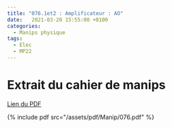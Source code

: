 ```yaml
---
title: "076.1et2 : Amplificateur : AO"
date:   2021-03-20 15:55:00 +0100
categories:
  - Manips physique
tags:
  - Elec
  - MP22
---
```


# Extrait du cahier de manips

[Lien du PDF](/assets/pdf/Manip/076.pdf)

{% include pdf src="/assets/pdf/Manip/076.pdf" %}
